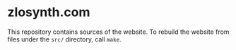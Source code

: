 # zlosynth.com

This repository contains sources of the website. To rebuild the website from
files under the `src/` directory, call `make`.
